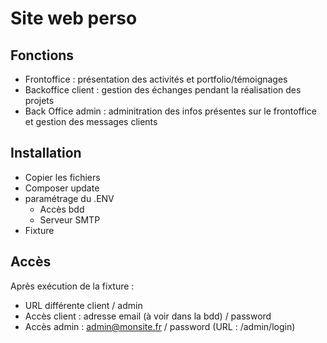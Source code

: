# Site web perso

## Fonctions

- Frontoffice : présentation des activités et portfolio/témoignages
- Backoffice client : gestion des échanges pendant la réalisation des projets
- Back Office admin : adminitration des infos présentes sur le frontoffice et gestion des messages clients

## Installation

- Copier les fichiers
- Composer update
- paramétrage du .ENV
  - Accès bdd
  - Serveur SMTP
- Fixture

## Accès

Après exécution de la fixture :

- URL différente client / admin
- Accès client : adresse email (à voir dans la bdd) / password
- Accès admin : admin@monsite.fr / password (URL : /admin/login)
